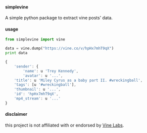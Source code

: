 #### simplevine

A simple python package to extract vine posts' data.

#### usage


```python
from simplevine import vine

data = vine.dump("https://vine.co/v/hpHx7mhT9qX")
print data
```

```javascript
{
    'sender': {
        'name': u 'Trey Kennedy',
        'avatar': u '...',
    'title': u 'Miley Cyrus as a baby part II. #wreckingball',
    'tags': [u '#wreckingball'],
    'thumbnail': u '...',
    'id': 'hpHx7mhT9qX',
    'mp4_stream': u '...'
}
```

#### disclaimer

this project is not affiliated with or endorsed by <a href="https://vine.co/">Vine Labs</a>. 
